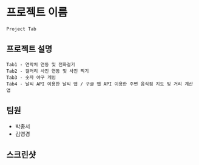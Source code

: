# 프로젝트 이름
```
Project Tab
```

## 프로젝트 설명
```
Tab1 - 연락처 연동 및 전화걸기
Tab2 - 갤러리 사진 연동 및 사진 찍기
Tab3 - 숫자 야구 게임
Tab4 - 날씨 API 이용한 날씨 앱 / 구글 맵 API 이용한 주변 음식점 지도 및 거리 계산 앱
```

## 팀원
* 박종서
* 김영경

## 스크린샷
